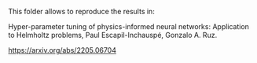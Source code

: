 This folder allows to reproduce the results in:

Hyper-parameter tuning of physics-informed neural networks: Application to Helmholtz problems,
Paul Escapil-Inchauspé, Gonzalo A. Ruz.

https://arxiv.org/abs/2205.06704
